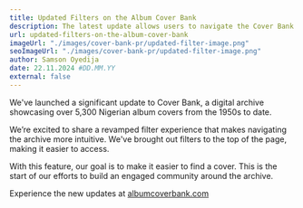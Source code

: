 ```yaml
---
title: Updated Filters on the Album Cover Bank
description: The latest update allows users to navigate the Cover Bank more intuitively, providing faster and more efficient access to specific album covers and historical information.
url: updated-filters-on-the-album-cover-bank
imageUrl: "./images/cover-bank-pr/updated-filter-image.png"
seoImageUrl: "./images/cover-bank-pr/updated-filter-image.png"
author: Samson Oyedija
date: 22.11.2024 #DD.MM.YY
external: false
---
```


We've launched a significant update to Cover Bank, a digital archive showcasing over 5,300 Nigerian album covers from the 1950s to date.

We’re excited to share a revamped filter experience that makes navigating the archive more intuitive. We've brought out filters to the top of the page, making it easier to access.

With this feature, our goal is to make it easier to find a cover. This is the start of our efforts to build an engaged community around the archive.

Experience the new updates at <a href="https://albumcoverbank.com" target="_blank">albumcoverbank.com</a>

